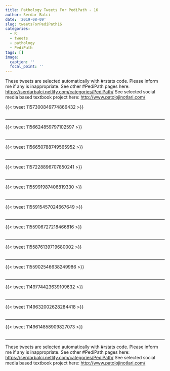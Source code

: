 ```yaml
---
title: Pathology Tweets For PediPath - 16
author: Serdar Balci
date: '2019-08-09'
slug: tweetsForPediPath16
categories:
  - R
  - tweets
  - pathology
  - PediPath
tags: []
image:
  caption: ''
  focal_point: ''
---
```



These tweets are selected automatically with #rstats code. Please inform me if any is inappropriate.
See other #PediPath pages here: https://serdarbalci.netlify.com/categories/PediPath/ 
See selected social media based textbook project here: http://www.patolojinotlari.com/

{{< tweet 1157300849774866432 >}}
<br>
<br>
<hr>
{{< tweet 1156624859797102597 >}}
<br>
<br>
<hr>
{{< tweet 1156650788749565952 >}}
<br>
<br>
<hr>
{{< tweet 1157228896707850241 >}}
<br>
<br>
<hr>
{{< tweet 1155991987406819330 >}}
<br>
<br>
<hr>
{{< tweet 1155915457024667649 >}}
<br>
<br>
<hr>
{{< tweet 1155906727218466816 >}}
<br>
<br>
<hr>
{{< tweet 1155876139719680002 >}}
<br>
<br>
<hr>
{{< tweet 1155902546638249986 >}}
<br>
<br>
<hr>
{{< tweet 1149774423639109632 >}}
<br>
<br>
<hr>
{{< tweet 1149632002628284418 >}}
<br>
<br>
<hr>
{{< tweet 1149614858909827073 >}}
<br>
<br>
<hr>


These tweets are selected automatically with #rstats code. Please inform me if any is inappropriate.
See other #PediPath pages here: https://serdarbalci.netlify.com/categories/PediPath/ 
See selected social media based textbook project here: http://www.patolojinotlari.com/
